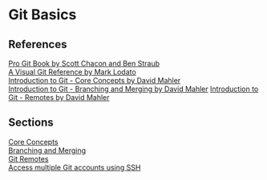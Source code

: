 # Git Basics

## References
[Pro Git Book by Scott Chacon and Ben Straub](https://git-scm.com/book/en/v2)  
[A Visual Git Reference by Mark Lodato](https://marklodato.github.io/visual-git-guide/index-en.html)  
[Introduction to Git - Core Concepts by David Mahler](https://youtu.be/uR6G2v_WsRA)  
[Introduction to Git - Branching and Merging by David Mahler](https://youtu.be/FyAAIHHClqI) 
[Introduction to Git - Remotes by David Mahler](https://youtu.be/Gg4bLk8cGNo)  

## Sections

[Core Concepts](Git-Core-Concepts.md)\
[Branching and Merging](Git-Branching-Merging.md)\
[Git Remotes](Git-Remotes.md)\
[Access multiple Git accounts using SSH](GitHub-ssh.md)
